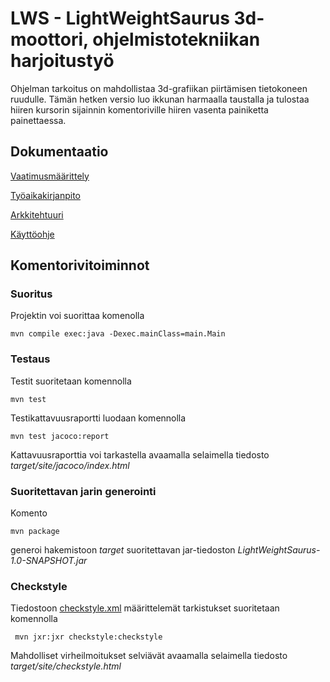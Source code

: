 
# LWS - LightWeightSaurus 3d-moottori, ohjelmistotekniikan harjoitustyö

Ohjelman tarkoitus on mahdollistaa 3d-grafiikan piirtämisen tietokoneen ruudulle. 
Tämän hetken versio luo ikkunan harmaalla taustalla ja tulostaa hiiren kursorin sijainnin komentoriville hiiren vasenta painiketta painettaessa.

## Dokumentaatio

[Vaatimusmäärittely](https://github.com/brontto/ot-LightWeightSaurus/blob/master/dokumentaatio/vaatimusmaarittely.md)

[Työaikakirjanpito](https://github.com/brontto/ot-LightWeightSaurus/blob/master/dokumentaatio/tuntikirjanpito.md)

[Arkkitehtuuri](https://github.com/brontto/ot-LightWeightSaurus/blob/master/dokumentaatio/arkkitehtuuri.md)

[Käyttöohje](https://github.com/brontto/ot-LightWeightSaurus/blob/master/dokumentaatio/kayttoohje.md)

## Komentorivitoiminnot

### Suoritus 

Projektin voi suorittaa komenolla

```
mvn compile exec:java -Dexec.mainClass=main.Main
```

### Testaus

Testit suoritetaan komennolla

```
mvn test
```

Testikattavuusraportti luodaan komennolla

```
mvn test jacoco:report
```

Kattavuusraporttia voi tarkastella avaamalla selaimella tiedosto _target/site/jacoco/index.html_

### Suoritettavan jarin generointi

Komento

```
mvn package
```

generoi hakemistoon _target_ suoritettavan jar-tiedoston _LightWeightSaurus-1.0-SNAPSHOT.jar_

### Checkstyle

Tiedostoon [checkstyle.xml](https://github.com/brontto/ot-LightWeightSaurus/blob/master/LightWeightSaurus/checkstyle.xml) määrittelemät tarkistukset suoritetaan komennolla

```
 mvn jxr:jxr checkstyle:checkstyle
```

Mahdolliset virheilmoitukset selviävät avaamalla selaimella tiedosto _target/site/checkstyle.html_
